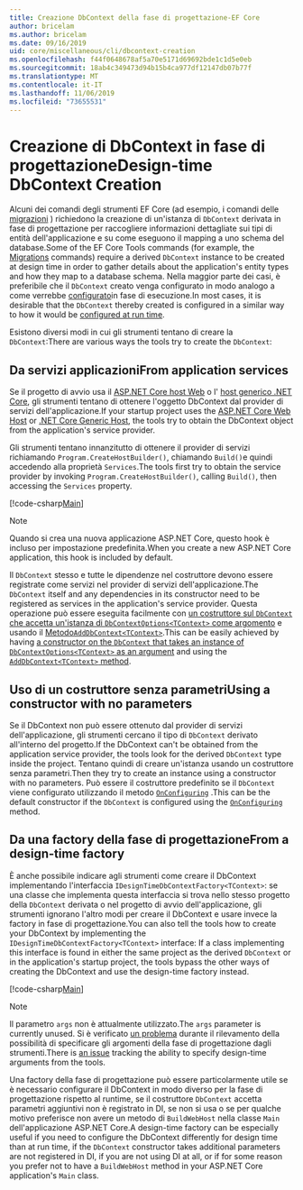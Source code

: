 ```yaml
---
title: Creazione DbContext della fase di progettazione-EF Core
author: bricelam
ms.author: bricelam
ms.date: 09/16/2019
uid: core/miscellaneous/cli/dbcontext-creation
ms.openlocfilehash: f44f0648678af5a70e5171d69692bde1c1d5e0eb
ms.sourcegitcommit: 18ab4c349473d94b15b4ca977df12147db07b77f
ms.translationtype: MT
ms.contentlocale: it-IT
ms.lasthandoff: 11/06/2019
ms.locfileid: "73655531"
---
```

# <a name="design-time-dbcontext-creation"></a><span data-ttu-id="d1148-102">Creazione di DbContext in fase di progettazione</span><span class="sxs-lookup"><span data-stu-id="d1148-102">Design-time DbContext Creation</span></span>

<span data-ttu-id="d1148-103">Alcuni dei comandi degli strumenti EF Core (ad esempio, i comandi delle [migrazioni][1] ) richiedono la creazione di un'istanza di `DbContext` derivata in fase di progettazione per raccogliere informazioni dettagliate sui tipi di entità dell'applicazione e su come eseguono il mapping a uno schema del database.</span><span class="sxs-lookup"><span data-stu-id="d1148-103">Some of the EF Core Tools commands (for example, the [Migrations][1] commands) require a derived `DbContext` instance to be created at design time in order to gather details about the application's entity types and how they map to a database schema.</span></span> <span data-ttu-id="d1148-104">Nella maggior parte dei casi, è preferibile che il `DbContext` creato venga configurato in modo analogo a come verrebbe [configurato][2]in fase di esecuzione.</span><span class="sxs-lookup"><span data-stu-id="d1148-104">In most cases, it is desirable that the `DbContext` thereby created is configured in a similar way to how it would be [configured at run time][2].</span></span>

<span data-ttu-id="d1148-105">Esistono diversi modi in cui gli strumenti tentano di creare la `DbContext`:</span><span class="sxs-lookup"><span data-stu-id="d1148-105">There are various ways the tools try to create the `DbContext`:</span></span>

## <a name="from-application-services"></a><span data-ttu-id="d1148-106">Da servizi applicazioni</span><span class="sxs-lookup"><span data-stu-id="d1148-106">From application services</span></span>

<span data-ttu-id="d1148-107">Se il progetto di avvio usa il [ASP.NET Core host Web][3] o l' [host generico .NET Core][4], gli strumenti tentano di ottenere l'oggetto DbContext dal provider di servizi dell'applicazione.</span><span class="sxs-lookup"><span data-stu-id="d1148-107">If your startup project uses the [ASP.NET Core Web Host][3] or [.NET Core Generic Host][4], the tools try to obtain the DbContext object from the application's service provider.</span></span>

<span data-ttu-id="d1148-108">Gli strumenti tentano innanzitutto di ottenere il provider di servizi richiamando `Program.CreateHostBuilder()`, chiamando `Build()`e quindi accedendo alla proprietà `Services`.</span><span class="sxs-lookup"><span data-stu-id="d1148-108">The tools first try to obtain the service provider by invoking `Program.CreateHostBuilder()`, calling `Build()`, then accessing the `Services` property.</span></span>

[!code-csharp[Main](../../../../samples/core/Miscellaneous/CommandLine/ApplicationService.cs)]

> [!NOTE]
> <span data-ttu-id="d1148-109">Quando si crea una nuova applicazione ASP.NET Core, questo hook è incluso per impostazione predefinita.</span><span class="sxs-lookup"><span data-stu-id="d1148-109">When you create a new ASP.NET Core application, this hook is included by default.</span></span>

<span data-ttu-id="d1148-110">Il `DbContext` stesso e tutte le dipendenze nel costruttore devono essere registrate come servizi nel provider di servizi dell'applicazione.</span><span class="sxs-lookup"><span data-stu-id="d1148-110">The `DbContext` itself and any dependencies in its constructor need to be registered as services in the application's service provider.</span></span> <span data-ttu-id="d1148-111">Questa operazione può essere eseguita facilmente con [un costruttore sul `DbContext` che accetta un'istanza di `DbContextOptions<TContext>` come argomento][5] e usando il [Metodo`AddDbContext<TContext>`][6].</span><span class="sxs-lookup"><span data-stu-id="d1148-111">This can be easily achieved by having [a constructor on the `DbContext` that takes an instance of `DbContextOptions<TContext>` as an argument][5] and using the [`AddDbContext<TContext>` method][6].</span></span>

## <a name="using-a-constructor-with-no-parameters"></a><span data-ttu-id="d1148-112">Uso di un costruttore senza parametri</span><span class="sxs-lookup"><span data-stu-id="d1148-112">Using a constructor with no parameters</span></span>

<span data-ttu-id="d1148-113">Se il DbContext non può essere ottenuto dal provider di servizi dell'applicazione, gli strumenti cercano il tipo di `DbContext` derivato all'interno del progetto.</span><span class="sxs-lookup"><span data-stu-id="d1148-113">If the DbContext can't be obtained from the application service provider, the tools look for the derived `DbContext` type inside the project.</span></span> <span data-ttu-id="d1148-114">Tentano quindi di creare un'istanza usando un costruttore senza parametri.</span><span class="sxs-lookup"><span data-stu-id="d1148-114">Then they try to create an instance using a constructor with no parameters.</span></span> <span data-ttu-id="d1148-115">Può essere il costruttore predefinito se il `DbContext` viene configurato utilizzando il metodo [`OnConfiguring`][7] .</span><span class="sxs-lookup"><span data-stu-id="d1148-115">This can be the default constructor if the `DbContext` is configured using the [`OnConfiguring`][7] method.</span></span>

## <a name="from-a-design-time-factory"></a><span data-ttu-id="d1148-116">Da una factory della fase di progettazione</span><span class="sxs-lookup"><span data-stu-id="d1148-116">From a design-time factory</span></span>

<span data-ttu-id="d1148-117">È anche possibile indicare agli strumenti come creare il DbContext implementando l'interfaccia `IDesignTimeDbContextFactory<TContext>`: se una classe che implementa questa interfaccia si trova nello stesso progetto della `DbContext` derivata o nel progetto di avvio dell'applicazione, gli strumenti ignorano l'altro modi per creare il DbContext e usare invece la factory in fase di progettazione.</span><span class="sxs-lookup"><span data-stu-id="d1148-117">You can also tell the tools how to create your DbContext by implementing the `IDesignTimeDbContextFactory<TContext>` interface: If a class implementing this interface is found in either the same project as the derived `DbContext` or in the application's startup project, the tools bypass the other ways of creating the DbContext and use the design-time factory instead.</span></span>

[!code-csharp[Main](../../../../samples/core/Miscellaneous/CommandLine/BloggingContextFactory.cs)]

> [!NOTE]
> <span data-ttu-id="d1148-118">Il parametro `args` non è attualmente utilizzato.</span><span class="sxs-lookup"><span data-stu-id="d1148-118">The `args` parameter is currently unused.</span></span> <span data-ttu-id="d1148-119">Si è verificato [un problema][8] durante il rilevamento della possibilità di specificare gli argomenti della fase di progettazione dagli strumenti.</span><span class="sxs-lookup"><span data-stu-id="d1148-119">There is [an issue][8] tracking the ability to specify design-time arguments from the tools.</span></span>

<span data-ttu-id="d1148-120">Una factory della fase di progettazione può essere particolarmente utile se è necessario configurare il DbContext in modo diverso per la fase di progettazione rispetto al runtime, se il costruttore `DbContext` accetta parametri aggiuntivi non è registrato in DI, se non si usa o se per qualche motivo preferisce non avere un metodo di `BuildWebHost` nella classe `Main` dell'applicazione ASP.NET Core.</span><span class="sxs-lookup"><span data-stu-id="d1148-120">A design-time factory can be especially useful if you need to configure the DbContext differently for design time than at run time, if the `DbContext` constructor takes additional parameters are not registered in DI, if you are not using DI at all, or if for some reason you prefer not to have a `BuildWebHost` method in your ASP.NET Core application's `Main` class.</span></span>

  [1]: xref:core/managing-schemas/migrations/index
  [2]: xref:core/miscellaneous/configuring-dbcontext
  [3]: /aspnet/core/fundamentals/host/web-host
  [4]: /aspnet/core/fundamentals/host/generic-host
  [5]: xref:core/miscellaneous/configuring-dbcontext#constructor-argument
  [6]: xref:core/miscellaneous/configuring-dbcontext#using-dbcontext-with-dependency-injection
  [7]: xref:core/miscellaneous/configuring-dbcontext#onconfiguring
  [8]: https://github.com/aspnet/EntityFrameworkCore/issues/8332
